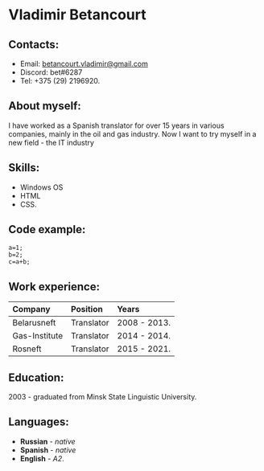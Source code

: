 
# Vladimir Betancourt
## Contacts:
* Email: betancourt.vladimir@gmail.com  
* Discord: bet#6287
* Tel: +375 (29) 2196920.
## About myself:
I have worked as a Spanish translator for over 15 years in various companies, mainly in the oil and gas industry. Now I want to try myself in a new field - the IT industry
## Skills:
* Windows OS
* HTML
* CSS.
## Code example:
```
a=1;
b=2;
c=a+b;
```
## Work experience:
Company	| Position | Years
:----|:-------|:----|
Belarusneft|Translator|2008 - 2013.
Gas-Institute|Translator|2014 - 2014.
Rosneft|Translator|2015 - 2021.
## Education:
2003 - graduated from Minsk State Linguistic University.
## Languages:
* **Russian** - *native*
* **Spanish** - *native*
* **English** - *A2*.
